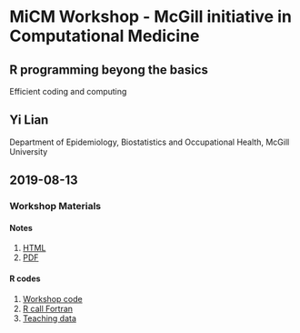 # MiCM  Workshop - McGill initiative in Computational Medicine
## R programming beyong the basics
Efficient coding and computing
## Yi Lian
Department of Epidemiology, Biostatistics and Occupational Health, McGill University
## 2019-08-13

### Workshop Materials
#### Notes
1. [HTML](Efficiency_LY.ipynb)
2. [PDF](Efficiency_LY.pdf)

#### R codes
1. [Workshop code](Efficiency_LY.r)
2. [R call Fortran](RcallFor_windows.R)
4. [Teaching data](sample.csv)
